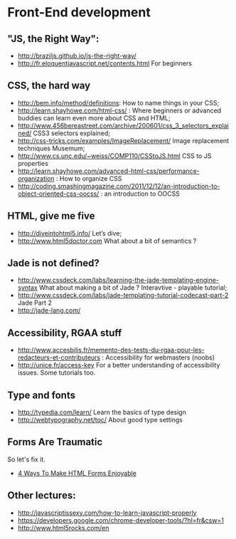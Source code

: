 Front-End development
=====================


"JS, the Right Way":
--------------------

* http://braziljs.github.io/js-the-right-way/
* http://fr.eloquentjavascript.net/contents.html For beginners


CSS, the hard way
------------------

* http://bem.info/method/definitions: How to name things in your CSS;
* http://learn.shayhowe.com/html-css/ : Where beginners or advanced buddies can learn even more about CSS and HTML;
* http://www.456bereastreet.com/archive/200601/css_3_selectors_explained/ CSS3 selectors explained;
* http://css-tricks.com/examples/ImageReplacement/ Image replacement techniques Musemum;
* http://www.cs.unc.edu/~weiss/COMP110/CSStoJS.html CSS to JS properties
* http://learn.shayhowe.com/advanced-html-css/performance-organization : How to organize CSS
* http://coding.smashingmagazine.com/2011/12/12/an-introduction-to-object-oriented-css-oocss/ : an introduction to OOCSS


HTML, give me five
--------------------
* http://diveintohtml5.info/ Let’s dive;
* http://www.html5doctor.com What about a bit of semantics ?


Jade is not defined?
--------------------
* http://www.cssdeck.com/labs/learning-the-jade-templating-engine-syntax What about making a bit of Jade ? Interavtive - playable tutorial;
* http://www.cssdeck.com/labs/jade-templating-tutorial-codecast-part-2 Jade Part 2
* http://jade-lang.com/


Accessibility, RGAA stuff
------------------------
* http://www.accesbilis.fr/memento-des-tests-du-rgaa-pour-les-redacteurs-et-contributeurs : Accessibility for webmasters (noobs)
* http://unice.fr/access-key For a better understanding of accessibility issues. Some tutorials too.


Type and fonts
---------------
* http://typedia.com/learn/ Learn the basics of type design
* http://webtypography.net/toc/ About good type settings


Forms Are Traumatic
-------------------

So let's fix it.

* [4 Ways To Make HTML Forms Enjoyable](http://www.kendoui.com/blogs/teamblog/posts/13-11-28/4-ways-to-make-html-forms-enjoyable.aspx)


Other lectures:
---------------

* http://javascriptissexy.com/how-to-learn-javascript-properly
* https://developers.google.com/chrome-developer-tools/?hl=fr&csw=1
* http://www.html5rocks.com/en



